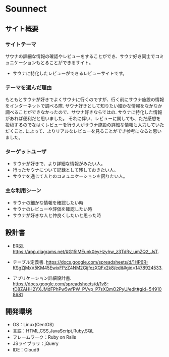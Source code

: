 # Sounnect

## サイト概要
### サイトテーマ
 サウナの詳細な情報の確認やレビューをすることができ、サウナ好き同士でコミュニケーションもとることができるサイト。

 - サウナに特化したレビューができるレビューサイトです。

### テーマを選んだ理由
 もともとサウナが好きでよくサウナに行くのですが、行く前にサウナ施設の情報をインターネットで調べる際.
 サウナ好きとして知りたい細かな情報をなかなか調べることができなかったので、サウナ好きならではの.
 サウナに特化した情報があれば便利だと思いました。
 それに伴い、レビューに関しても、ただ感想を投稿するのでなはくレビューを行う人がサウナ施設の詳細な情報も入力していただくこと.
 によって、よりリアルなレビューを見ることができ参考になると思いました。

### ターゲットユーザ
- サウナが好きで、より詳細な情報がみたい人。
- 行ったサウナについて記録として残しておきたい人。
- サウナを通じて人とのコミュニケーションを図りたい人。

### 主な利用シーン
- サウナの細かな情報を確認したい時
- サウナのレビューや評価を確認したい時
- サウナが好きな人と仲良くしたいと思った時

## 設計書
- ER図.
 https://app.diagrams.net/#G15IMEunk0eyHzyhw_z3TdRv_umZQ2_JsT.

- テーブル定義書.
 https://docs.google.com/spreadsheets/d/1HP6R-KSgZjMxV5KM45EwixFPzZ4NM2GijfezXQFx2k8/edit#gid=1478924533.

- アプリケーション詳細設計書.
 https://docs.google.com/spreadsheets/d/1v8-tD8ZAHH2YXJMdFPhPw5wfPW_PVvp_P7sXQmO2PyU/edit#gid=549108681

## 開発環境
- OS：Linux(CentOS)
- 言語：HTML,CSS,JavaScript,Ruby,SQL
- フレームワーク：Ruby on Rails
- JSライブラリ：jQuery
- IDE：Cloud9

